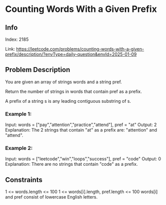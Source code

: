 # Counting Words With a Given Prefix

## Info
Index: 2185

Link: https://leetcode.com/problems/counting-words-with-a-given-prefix/description/?envType=daily-question&envId=2025-01-09

## Problem Description
You are given an array of strings words and a string pref.

Return the number of strings in words that contain pref as a prefix.

A prefix of a string s is any leading contiguous substring of s.

### Example 1:

Input: words = ["pay","attention","practice","attend"], pref = "at"
Output: 2
Explanation: The 2 strings that contain "at" as a prefix are: "attention" and "attend".
### Example 2:

Input: words = ["leetcode","win","loops","success"], pref = "code"
Output: 0
Explanation: There are no strings that contain "code" as a prefix.

## Constraints

1 <= words.length <= 100
1 <= words[i].length, pref.length <= 100
words[i] and pref consist of lowercase English letters.
